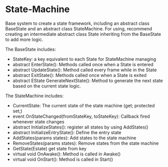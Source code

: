 # State-Machine
Base system to create a state framework, including an abstract class BaseState and an abstract class StateMachine. For using, recommend creating an intermediate abstract class State inheriting from the BaseState to add more logic.

The BaseState includes:
- StateKey: a key equivalent to each State for StateMachine managing
- abstract EnterState(): Methods called once when a State is entered
- abstract UpdateState(): Method called every frame while in the State
- abstract ExitState(): Methods called once when a State is exited
- abstract EState GenerateNextState(): Method to generate the next state based on the current state logic.
  
The StateMachine includes:
- CurrentState: The current state of the state machine (get; protected set;)
- event OnStateChanged(fromStateKey, toStateKey): Callback fired whenever state changes
- abstract InitializeStates(): register all states by using AddStates()
- abstract InitializeEntryState(): Define the entry state
- AddStates(params states): Add states to the state machine
- RemoveStates(params states): Remove states from the state machine
- GetState(Estate) get state from key
- virtual void OnAwake(): Method is called in Awake()
- virtual void OnStart(): Method is called in Start()
